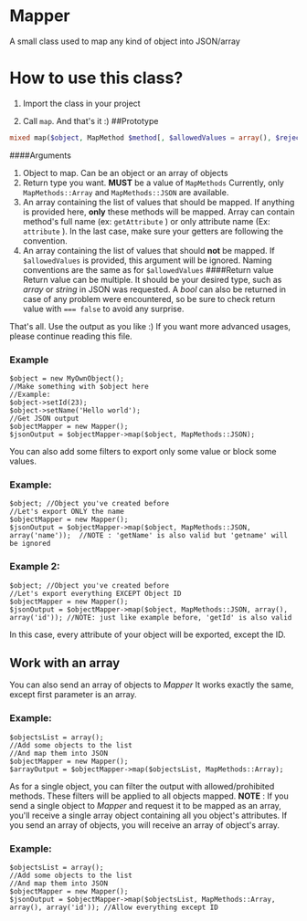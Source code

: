 # Mapper
A small class used to map any kind of object into JSON/array

# How to use this class?
1) Import the class in your project

2) Call `map`.  And that's it :)
##Prototype
```php
mixed map($object, MapMethod $method[, $allowedValues = array(), $rejectedValues = array()])
```
####Arguments
 1. Object to map.  Can be an object or an array of objects
 2. Return type you want.  **MUST** be a value of `MapMethods`  Currently, only `MapMethods::Array` and `MapMethods::JSON` are available. 
 3.  An array containing the list of values that should be mapped.  If anything is provided here, **only** these methods will be mapped.  Array can contain method's full name (ex: `getAttribute` ) or only attribute name (Ex: `attribute` ).  In the last case, make sure your getters are following the convention.
 4. An array containing the list of values that should **not** be mapped.  If `$allowedValues` is provided, this argument will be ignored.  Naming conventions are the same as for `$allowedValues` 
####Return value
Return value can be multiple.  It should be your desired type, such as *array* or *string* in JSON was requested.  A *bool* can also be returned in case of any problem were encountered, so be sure to check return value with `=== false` to avoid any surprise.

That's all.  Use the output as you like :)  If you want more advanced usages, please continue reading this file.

### Example
``` 
$object = new MyOwnObject();
//Make something with $object here
//Example:
$object->setId(23);
$object->setName('Hello world');
//Get JSON output
$objectMapper = new Mapper();
$jsonOutput = $objectMapper->map($object, MapMethods::JSON);
```


You can also add some filters to export only some value or block some values.

### Example:
```
$object; //Object you've created before
//Let's export ONLY the name
$objectMapper = new Mapper();
$jsonOutput = $objectMapper->map($object, MapMethods::JSON, array('name'));  //NOTE : 'getName' is also valid but 'getname' will be ignored
```

### Example 2:
```
$object; //Object you've created before
//Let's export everything EXCEPT Object ID
$objectMapper = new Mapper();
$jsonOutput = $objectMapper->map($object, MapMethods::JSON, array(), array('id')); //NOTE: just like example before, 'getId' is also valid
```
In this case, every attribute of your object will be exported, except the ID.

## Work with an array
You can also send an array of objects to _Mapper_  It works exactly the same, except first parameter is an array.

### Example:
```
$objectsList = array();
//Add some objects to the list
//And map them into JSON
$objectMapper = new Mapper();
$arrayOutput = $objectMapper->map($objectsList, MapMethods::Array);
```
As for a single object, you can filter the output with allowed/prohibited methods.  These filters will be applied to all objects mapped.
**NOTE** : If you send a single object to *Mapper* and request it to be mapped as an array, you'll receive a single array object containing all you object's attributes.  If you send an array of objects, you will receive an array of object's array.

### Example:
```
$objectsList = array();
//Add some objects to the list
//And map them into JSON
$objectMapper = new Mapper();
$jsonOutput = $objectMapper->map($objectsList, MapMethods::Array, array(), array('id')); //Allow everything except ID
```
